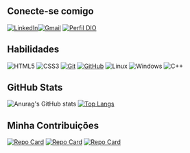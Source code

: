 ## Conecte-se comigo
 [![LinkedIn](https://img.shields.io/badge/LinkedIn-0077B5?style=for-the-badge&logo=linkedin&logoColor=white)](https://www.linkedin.com/in/jarlyson-henrique-534527261/)[![Gmail](https://img.shields.io/badge/Gmail-333333?style=for-the-badge&logo=gmail&logoColor=red)](mailto:jarlyson.henrique@gmail.com)
 [![Perfil DIO](https://img.shields.io/badge/-Meu%20Perfil%20na%20DIO-30A3DC?style=for-the-badge)](https://www.dio.me/users/jarlyson_henrique)
## Habilidades

![HTML5](https://img.shields.io/badge/HTML-000?style=for-the-badge&logo=html5&logoColor=30A3DC)
![CSS3](https://img.shields.io/badge/CSS3-000?style=for-the-badge&logo=css3&logoColor=E94D5F)
[![Git](https://img.shields.io/badge/Git-000?style=for-the-badge&logo=git&logoColor=E94D5F)]()
[![GitHub](https://img.shields.io/badge/GitHub-000?style=for-the-badge&logo=github&logoColor=30A3DC)]()
![Linux](https://img.shields.io/badge/Linux-000?style=for-the-badge&logo=linux&logoColor=FCC624)
![Windows](https://img.shields.io/badge/Windows-000?style=for-the-badge&logo=windows&logoColor=2CA5E0)
![C++](https://img.shields.io/badge/C%2B%2B-00599C?style=for-the-badge&logo=c%2B%2B&logoColor=white)
## GitHub Stats
![Anurag's GitHub stats](https://github-readme-stats.vercel.app/api?username=JarlysonHG&theme=ambient_gradient&show_icons=true)
[![Top Langs](https://github-readme-stats.vercel.app/api/top-langs/?username=JarlysonHG&layout=compact)](https://github-readme-stats.vercel.app/api/top-langs/?username=JarlysonHG&layout=compact)
## Minha Contribuições
[![Repo Card](https://github-readme-stats.vercel.app/api/pin/?username=JarlysonHG&repo=dio-lab-open-source&theme=ambient_gradient&show_icons=true&icon_color=30A3DC&title_color=FFF&text_color=FFF)](https://github.com/JarlysonHG/dio-lab-open-source)
[![Repo Card](https://github-readme-stats.vercel.app/api/pin/?username=JarlysonHG&repo=Formul-rio-de-Envio-de-dados-para-gmail&theme=ambient_gradient&show_icons=true&icon_color=30A3DC&title_color=FFF&text_color=FFF)](https://github.com/JarlysonHG/Formul-rio-de-Envio-de-dados-para-gmail)
[![Repo Card](https://github-readme-stats.vercel.app/api/pin/?username=JarlysonHG&repo=RAD-Cadastro-de-alunos-e-Calculo-de-Aprova-o-por-Notas&theme=ambient_gradient&show_icons=true&icon_color=30A3DC&title_color=FFF&text_color=FFF)](https://github.com/JarlysonHG/RAD-Cadastro-de-alunos-e-Calculo-de-Aprova-o-por-Notas)

